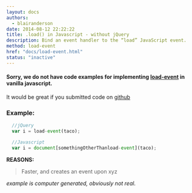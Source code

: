 ```yaml
---
layout: docs
authors:
  - blairanderson
date: 2014-08-12 22:22:22
title: .load() in Javascript - without jQuery
description: Bind an event handler to the “load” JavaScript event.
method: load-event
href: "docs/load-event.html"
status: "inactive"
---
```


#### Sorry, we do not have code examples for implementing [load-event](http://api.jquery.com/load-event/) in vanilla javascript.

It would be great if you submitted code on [github](https://github.com/blairanderson/without-jquery/blob/master/docs/load-event.md)

### Example:

```javascript
  //jQuery
  var i = load-event(taco);

  //Javascript
  var i = document[somethingOtherThanload-event](taco);

```

**REASONS:**
> Faster, and creates an event upon xyz

*example is computer generated, obviously not real.*
